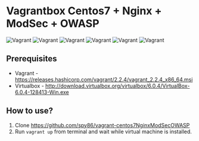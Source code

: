 # Vagrantbox Centos7 + Nginx + ModSec + OWASP

![Vagrant](https://img.shields.io/badge/vagrant-centos7NginxModSecOWASP-orange.svg) ![Vagrant](https://img.shields.io/github/issues/spy86/vagrant-centos7NginxModSecOWASP.svg) ![Vagrant](https://img.shields.io/github/forks/spy86/vagrant-centos7NginxModSecOWASP.svg) ![Vagrant](https://img.shields.io/github/stars/spy86/vagrant-centos7NginxModSecOWASP.svg) ![Vagrant](https://img.shields.io/github/license/spy86/vagrant-centos7NginxModSecOWASP.svg) ![Vagrant](https://img.shields.io/twitter/url/https/github.com/spy86/vagrant-centos7NginxModSecOWASP.svg?style=social) 

## Prerequisites
* Vagrant - https://releases.hashicorp.com/vagrant/2.2.4/vagrant_2.2.4_x86_64.msi
* Virtualbox - http://download.virtualbox.org/virtualbox/6.0.4/VirtualBox-6.0.4-128413-Win.exe

## How to use?

1. Clone https://github.com/spy86/vagrant-centos7NginxModSecOWASP
2. Run `vagrant up` from terminal and wait while virtual machine is installed.
